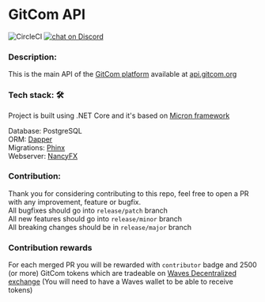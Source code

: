 # GitCom API
![CircleCI](https://img.shields.io/circleci/build/github/gitcomteam/gitcom-api/master)
<a href="https://discord.gg/gRxPXPn">
  <img src="https://img.shields.io/discord/658128774679756820?logo=discord" alt="chat on Discord">
</a>

### Description:
This is the main API of the [GitCom platform](https://start.gitcom.org) available at [api.gitcom.org](https://api.gitcom.org)

### Tech stack: :hammer_and_wrench:
Project is built using .NET Core and it's based on [Micron framework](https://github.com/mxss/micron)

Database: PostgreSQL  
ORM: [Dapper](https://github.com/StackExchange/Dapper)  
Migrations: [Phinx](https://github.com/cakephp/phinx)  
Webserver: [NancyFX](https://github.com/NancyFx/Nancy)

### Contribution:
Thank you for considering contributing to this repo, feel free to open a PR with any improvement, feature or bugfix.  
All bugfixes should go into `release/patch` branch  
All new features should go into `release/minor` branch  
All breaking changes should be in `release/major` branch  
 
### Contribution rewards
For each merged PR you will be rewarded with `contributor` badge and 2500 (or more) GitCom tokens which are tradeable on [Waves Decentralized exchange](https://waves.exchange/dex-demo?assetId2=BkuYDLDunSy7dvep7NgQcmiY4iyqTq3diHwdGPrFUCMC&assetId1=WAVES) (You will need to have a Waves wallet to be able to receive tokens)

